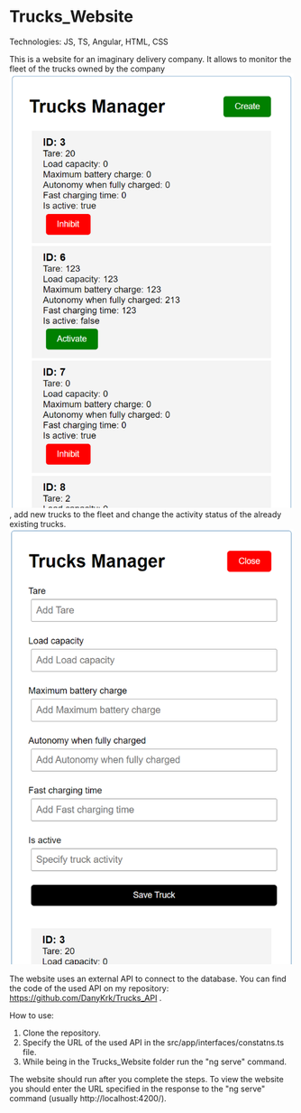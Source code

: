 # Trucks_Website
Technologies: JS, TS, Angular, HTML, CSS

This is a website for an imaginary delivery company. It allows to monitor the fleet of the trucks owned by the company ![main_view](./pictures/trucks_manager_main_view.png), add new trucks to the fleet and change the activity status of the already existing trucks. ![create_truck_view](./pictures/trucks_manager_create_truck.png)

The website uses an external API to connect to the database. You can find the code of the used API on my repository: https://github.com/DanyKrk/Trucks_API .

How to use:
1. Clone the repository.
2. Specify the URL of the used API in the src/app/interfaces/constatns.ts file.
3. While being in the Trucks_Website folder run the "ng serve" command.

The website should run after you complete the steps. To view the website you should enter the URL specified in the response to the "ng serve" command (usually http://localhost:4200/).